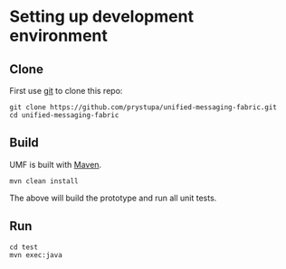# Setting up development environment

## Clone
First use [git](http://git-scm.com/) to clone this repo:

    git clone https://github.com/prystupa/unified-messaging-fabric.git
    cd unified-messaging-fabric

## Build
UMF is built with [Maven](http://maven.apache.org/).

    mvn clean install

The above will build the prototype and run all unit tests.

## Run
    cd test
    mvn exec:java

